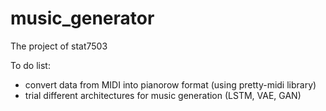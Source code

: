 # music_generator
The project of stat7503


To do list: 
- convert data from MIDI into pianorow format (using pretty-midi library) 
- trial different architectures for music generation (LSTM, VAE, GAN) 
